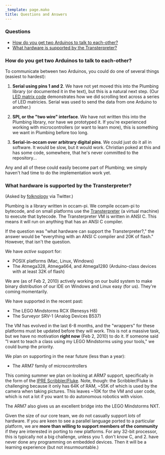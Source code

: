 ```yaml
---
_template: page.mako
title: Questions and Answers
---
```


### Questions
 * <a href="#talktoeachother">How do you get two Arduinos to talk to each-other?</a>
 * <a href="#supportedhardware">What hardware is supported by the Transterpreter?</a>

<a name="talktoeachother"></a>
### How do you get two Arduinos to talk to each-other?

To communicate between two Arduinos, you could do one of several things (easiest to hardest):

<ol>
	<li><b>Serial using pins 1 and 2</b>. We have not yet moved this into the Plumbing library (or documented it in the text), but this is a natural next step. (Our <a href="http://projects.cs.kent.ac.uk/projects/kroc/trac/browser/kroc/trunk/tvm/arduino/occam/ledmatrix.occ">LED matrix code</a> demonstrates how we did scrolling text across a series of LED matricies. Serial was used to send the data from one Arduino to another.) 
		<p/>
		</li>
		<li>
			<b>SPI, or the "two wire" interface</b>. We have not written this into the Plumbing library, nor have we prototyped it. If you're experienced working with microcontrollers (or want to learn more), this is something we want in Plumbing before too long.
					<p/>
		</li>
		<li>
			<b>Serial-in-occam over arbitrary digital pins</b>. We could just do it all in software. It would be slow, but it would work. Christian poked at this and has some code, somewhere, that he's never committed to the repository...
		<p/>
		</li>
			</ol> 

Any and all of these could easily become part of Plumbing; we simply haven't had time to do the implementation work yet.

<a name="supportedhardware"></a>
### What hardware is supported by the Transterpreter?

(Asked by [folknology](http://twitter.com/folknology/status/8512979331) via Twitter.)

Plumbing is a library written in occam-pi. We compile occam-pi to bytecode, and on small platforms use the [Transterpreter](http://www.transterpreter.org/) (a virtual machine) to execute that bytecode. The Transterpreter VM is written in ANSI C. This means it will run on anything that has an ANSI C compiler. 

If the question was "what hardware can support the Transterpreter?," the answer would be "everything with an ANSI C compiler and 20K of flash." However, that isn't the question.

We have *active* support for:

 * POSIX platforms (Mac, Linux, Windows)
 * The Atmega328, Atmega664, and Atmega1280 (Arduino-class devices with at least 32K of flash)

We are (as of Feb 2, 2010) actively working on our build system to make binary distribution of our IDE on Windows and Linux easy (for us). They're coming momentarily.

We have supported in the recent past:

 * The LEGO Mindstorms RCX (Renesys H8)
 * The Surveyor SRV-1 (Analog Devices B537)

The VM has evolved in the last 6-8 months, and the "wrappers" for these platforms must be updated before they will work. This is not a massive task, but we have no motivation **right now** (Feb 2, 2010) to do it. If someone said "I want to teach a class using my LEGO Mindstorms using your tools," we could bump the priority. 

We plan on supporting in the near future (less than a year):

 * The ARM7 family of microcontrollers

This coming summer we plan on looking at ARM7 support, specifically in the form of the  [IPRE Scribbler/Fluke](http://wiki.roboteducation.org/Myro_Hardware). Note, though: the Scribbler/Fluke is challenging because it only has 64K of RAM, ~55K of which is used by the camera when taking pictures. This leaves ~10K for the VM and user code, which is not a lot if you want to do autonomous robotics with vision. 

The ARM7 also gives us an excellent bridge into the LEGO Mindstorms NXT.

Given the size of our core team, we do not casually support *lots* of hardware. If you are keen to see a parallel language ported to a particular platform, we are **more than willing to support members of the community** if they are interested in porting to new platforms. For any 32-bit processor, this is typically not a big challenge, unless you 1. don't know C, and 2. have never done any programming on embedded devices. Then it will be a learning experience (but not insurmountable.)



